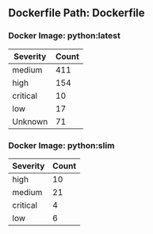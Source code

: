 ## Dockerfile Path: Dockerfile

### Docker Image: python:latest
| Severity | Count |
|----------|-------|
| medium | 411 |
| high | 154 |
| critical | 10 |
| low | 17 |
| Unknown | 71 |

### Docker Image: python:slim
| Severity | Count |
|----------|-------|
| high | 10 |
| medium | 21 |
| critical | 4 |
| low | 6 |